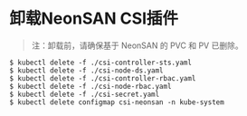 # 卸载NeonSAN CSI插件

> 注：卸载前，请确保基于 NeonSAN 的 PVC 和 PV 已删除。

```
$ kubectl delete -f ./csi-controller-sts.yaml
$ kubectl delete -f ./csi-node-ds.yaml
$ kubectl delete -f ./csi-controller-rbac.yaml
$ kubectl delete -f ./csi-node-rbac.yaml
$ kubectl delete -f ./csi-secret.yaml
$ kubectl delete configmap csi-neonsan -n kube-system
```


